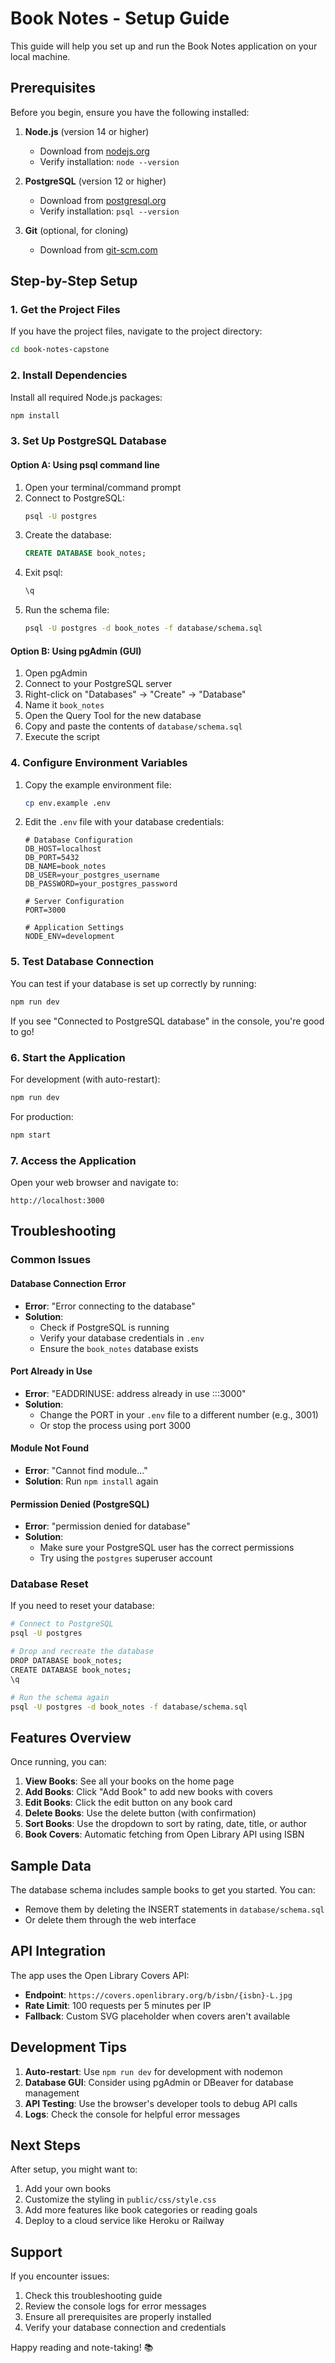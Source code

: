# Book Notes - Setup Guide

This guide will help you set up and run the Book Notes application on your local machine.

## Prerequisites

Before you begin, ensure you have the following installed:

1. **Node.js** (version 14 or higher)
   - Download from [nodejs.org](https://nodejs.org/)
   - Verify installation: `node --version`

2. **PostgreSQL** (version 12 or higher)
   - Download from [postgresql.org](https://www.postgresql.org/download/)
   - Verify installation: `psql --version`

3. **Git** (optional, for cloning)
   - Download from [git-scm.com](https://git-scm.com/)

## Step-by-Step Setup

### 1. Get the Project Files

If you have the project files, navigate to the project directory:
```bash
cd book-notes-capstone
```

### 2. Install Dependencies

Install all required Node.js packages:
```bash
npm install
```

### 3. Set Up PostgreSQL Database

#### Option A: Using psql command line
1. Open your terminal/command prompt
2. Connect to PostgreSQL:
   ```bash
   psql -U postgres
   ```
3. Create the database:
   ```sql
   CREATE DATABASE book_notes;
   ```
4. Exit psql:
   ```sql
   \q
   ```
5. Run the schema file:
   ```bash
   psql -U postgres -d book_notes -f database/schema.sql
   ```

#### Option B: Using pgAdmin (GUI)
1. Open pgAdmin
2. Connect to your PostgreSQL server
3. Right-click on "Databases" → "Create" → "Database"
4. Name it `book_notes`
5. Open the Query Tool for the new database
6. Copy and paste the contents of `database/schema.sql`
7. Execute the script

### 4. Configure Environment Variables

1. Copy the example environment file:
   ```bash
   cp env.example .env
   ```

2. Edit the `.env` file with your database credentials:
   ```
   # Database Configuration
   DB_HOST=localhost
   DB_PORT=5432
   DB_NAME=book_notes
   DB_USER=your_postgres_username
   DB_PASSWORD=your_postgres_password

   # Server Configuration
   PORT=3000

   # Application Settings
   NODE_ENV=development
   ```

### 5. Test Database Connection

You can test if your database is set up correctly by running:
```bash
npm run dev
```

If you see "Connected to PostgreSQL database" in the console, you're good to go!

### 6. Start the Application

For development (with auto-restart):
```bash
npm run dev
```

For production:
```bash
npm start
```

### 7. Access the Application

Open your web browser and navigate to:
```
http://localhost:3000
```

## Troubleshooting

### Common Issues

#### Database Connection Error
- **Error**: "Error connecting to the database"
- **Solution**: 
  - Check if PostgreSQL is running
  - Verify your database credentials in `.env`
  - Ensure the `book_notes` database exists

#### Port Already in Use
- **Error**: "EADDRINUSE: address already in use :::3000"
- **Solution**: 
  - Change the PORT in your `.env` file to a different number (e.g., 3001)
  - Or stop the process using port 3000

#### Module Not Found
- **Error**: "Cannot find module..."
- **Solution**: Run `npm install` again

#### Permission Denied (PostgreSQL)
- **Error**: "permission denied for database"
- **Solution**: 
  - Make sure your PostgreSQL user has the correct permissions
  - Try using the `postgres` superuser account

### Database Reset

If you need to reset your database:
```bash
# Connect to PostgreSQL
psql -U postgres

# Drop and recreate the database
DROP DATABASE book_notes;
CREATE DATABASE book_notes;
\q

# Run the schema again
psql -U postgres -d book_notes -f database/schema.sql
```

## Features Overview

Once running, you can:

1. **View Books**: See all your books on the home page
2. **Add Books**: Click "Add Book" to add new books with covers
3. **Edit Books**: Click the edit button on any book card
4. **Delete Books**: Use the delete button (with confirmation)
5. **Sort Books**: Use the dropdown to sort by rating, date, title, or author
6. **Book Covers**: Automatic fetching from Open Library API using ISBN

## Sample Data

The database schema includes sample books to get you started. You can:
- Remove them by deleting the INSERT statements in `database/schema.sql`
- Or delete them through the web interface

## API Integration

The app uses the Open Library Covers API:
- **Endpoint**: `https://covers.openlibrary.org/b/isbn/{isbn}-L.jpg`
- **Rate Limit**: 100 requests per 5 minutes per IP
- **Fallback**: Custom SVG placeholder when covers aren't available

## Development Tips

1. **Auto-restart**: Use `npm run dev` for development with nodemon
2. **Database GUI**: Consider using pgAdmin or DBeaver for database management
3. **API Testing**: Use the browser's developer tools to debug API calls
4. **Logs**: Check the console for helpful error messages

## Next Steps

After setup, you might want to:
1. Add your own books
2. Customize the styling in `public/css/style.css`
3. Add more features like book categories or reading goals
4. Deploy to a cloud service like Heroku or Railway

## Support

If you encounter issues:
1. Check this troubleshooting guide
2. Review the console logs for error messages
3. Ensure all prerequisites are properly installed
4. Verify your database connection and credentials

Happy reading and note-taking! 📚 